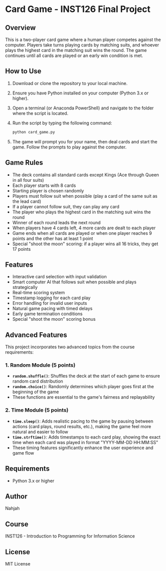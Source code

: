 # Card Game - INST126 Final Project

## Overview
This is a two-player card game where a human player competes against the computer. Players take turns playing cards by matching suits, and whoever plays the highest card in the matching suit wins the round. The game continues until all cards are played or an early win condition is met.

## How to Use

1. Download or clone the repository to your local machine.
2. Ensure you have Python installed on your computer (Python 3.x or higher).
3. Open a terminal (or Anaconda PowerShell) and navigate to the folder where the script is located.
4. Run the script by typing the following command:

   ```bash
   python card_game.py
   ```

5. The game will prompt you for your name, then deal cards and start the game. Follow the prompts to play against the computer.

## Game Rules
- The deck contains all standard cards except Kings (Ace through Queen in all four suits)
- Each player starts with 8 cards
- Starting player is chosen randomly
- Players must follow suit when possible (play a card of the same suit as the lead card)
- If a player cannot follow suit, they can play any card
- The player who plays the highest card in the matching suit wins the round
- Winner of each round leads the next round
- When players have 4 cards left, 4 more cards are dealt to each player
- Game ends when all cards are played or when one player reaches 9 points and the other has at least 1 point
- Special "shoot the moon" scoring: if a player wins all 16 tricks, they get 17 points

## Features

- Interactive card selection with input validation
- Smart computer AI that follows suit when possible and plays strategically
- Real-time scoring system
- Timestamp logging for each card play
- Error handling for invalid user inputs
- Natural game pacing with timed delays
- Early game termination conditions
- Special "shoot the moon" scoring bonus

## Advanced Features
This project incorporates two advanced topics from the course requirements:

### 1. Random Module (5 points)
- **`random.shuffle()`**: Shuffles the deck at the start of each game to ensure random card distribution
- **`random.choice()`**: Randomly determines which player goes first at the beginning of the game
- These functions are essential to the game's fairness and replayability

### 2. Time Module (5 points)
- **`time.sleep()`**: Adds realistic pacing to the game by pausing between actions (card plays, round results, etc.), making the game feel more natural and easier to follow
- **`time.strftime()`**: Adds timestamps to each card play, showing the exact time when each card was played in format "YYYY-MM-DD HH:MM:SS"
- These timing features significantly enhance the user experience and game flow

## Requirements

- Python 3.x or higher

## Author
Nahjah

## Course
INST126 - Introduction to Programming for Information Science

## License

MIT License